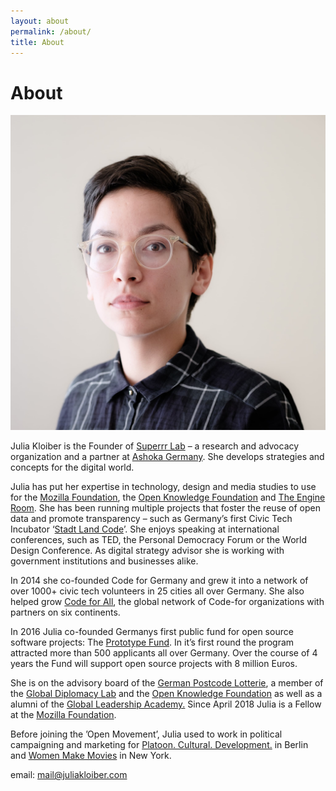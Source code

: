 ```yaml
---
layout: about
permalink: /about/
title: About
---
```


# About

<img class="picture right" src="/img/about/julia.jpg" />

Julia Kloiber is the Founder of [Superrr Lab] – a research and advocacy organization and a partner at [Ashoka Germany]. She develops strategies and concepts for the digital world.

Julia has put her expertise in technology, design and media studies to use for the [Mozilla Foundation], the [Open Knowledge Foundation] and [The Engine Room]. She has been running multiple projects that foster the reuse of open data and promote transparency – such as Germany’s first Civic Tech Incubator ‘[Stadt Land Code]’. She enjoys speaking at international conferences, such as TED, the Personal Democracy Forum or the World Design Conference. As digital strategy advisor she is working with government institutions and businesses alike.

In 2014 she co-founded Code for Germany and grew it into a network of over 1000+ civic tech volunteers in 25 cities all over Germany. She also helped grow [Code for All], the global network of Code-­for organizations with partners on six continents.

In 2016 Julia co-founded Germanys first public fund for open source software projects: The [Prototype Fund]. In it’s first round the program attracted more than 500 applicants all over Germany. Over the course of 4 years the Fund will support open source projects with 8 million Euros.

She is on the advisory board of the [German Postcode Lotterie], a member of the [Global Diplomacy Lab] and the [Open Knowledge Foundation] as well as a alumni of the [Global Leadership Academy.] Since April 2018 Julia is a Fellow at the [Mozilla Foundation].

Before joining the ’Open Movement’, Julia used to work in political campaigning and marketing for [Platoon. Cultural. Development.] in Berlin and [Women Make Movies] in New York.

email: mail@juliakloiber.com

[Superrr Lab]: http://superrr.net/lab/
[Ashoka Germany]: https://www.ashoka.org/en
[Code for Germany]: https://codefor.de
[Prototype Fund]: https://prototypefund.de
[Open Knowledge Foundation]: https://okfn.de/
[The Engine Room]: https://www.theengineroom.org/
[Mozilla Foundation]: https://www.mozilla.org/en-US/foundation/
[Stadt Land Code]: http://stadtlandcode.de/
[Code for All]: https://codeforall.org
[Platoon. Cultural. Development.]: http://www.platoon.org
[Women Make Movies]: http://wmm.com
[German Postcode Lotterie]: https://www.postcode-lotterie.de
[Global Diplomacy Lab]: https://www.global-diplomacy-lab.org
[Open Knowledge Foundation]: https://okfn.de/
[Global Leadership Academy.]: https://www.giz.de/expertise/html/8444.html
